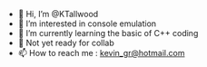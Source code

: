 - 👋 Hi, I’m @KTallwood
- 👀 I’m interested in console emulation
- 🌱 I’m currently learning the basic of C++ coding
- 💞️ Not yet ready for collab
- 📫 How to reach me : kevin_gr@hotmail.com

<!---
KTallwood/KTallwood is a ✨ special ✨ repository because its `README.md` (this file) appears on your GitHub profile.
You can click the Preview link to take a look at your changes.
--->
